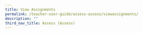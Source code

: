 ```yaml
---
title: View Assignments
permalink: /teacher-user-guide/assess-assess/viewassignments/
description: ""
third_nav_title: Assess (Assess)
---
```

